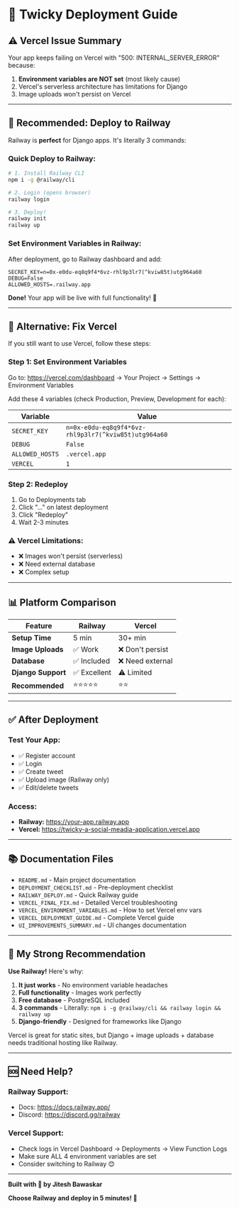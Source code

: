 # 🚀 Twicky Deployment Guide

## ⚠️ Vercel Issue Summary

Your app keeps failing on Vercel with "500: INTERNAL_SERVER_ERROR" because:
1. **Environment variables are NOT set** (most likely cause)
2. Vercel's serverless architecture has limitations for Django
3. Image uploads won't persist on Vercel

---

## 🎯 Recommended: Deploy to Railway

Railway is **perfect** for Django apps. It's literally 3 commands:

### Quick Deploy to Railway:

```bash
# 1. Install Railway CLI
npm i -g @railway/cli

# 2. Login (opens browser)
railway login

# 3. Deploy!
railway init
railway up
```

### Set Environment Variables in Railway:

After deployment, go to Railway dashboard and add:
```
SECRET_KEY=n=0x-e0du-eq8q9f4*6vz-rhl9p3lr7(^kviw85t)utg964a60
DEBUG=False
ALLOWED_HOSTS=.railway.app
```

**Done!** Your app will be live with full functionality! 🎉

---

## 🔧 Alternative: Fix Vercel

If you still want to use Vercel, follow these steps:

### Step 1: Set Environment Variables

Go to: https://vercel.com/dashboard → Your Project → Settings → Environment Variables

Add these 4 variables (check Production, Preview, Development for each):

| Variable | Value |
|----------|-------|
| `SECRET_KEY` | `n=0x-e0du-eq8q9f4*6vz-rhl9p3lr7(^kviw85t)utg964a60` |
| `DEBUG` | `False` |
| `ALLOWED_HOSTS` | `.vercel.app` |
| `VERCEL` | `1` |

### Step 2: Redeploy

1. Go to Deployments tab
2. Click "..." on latest deployment
3. Click "Redeploy"
4. Wait 2-3 minutes

### ⚠️ Vercel Limitations:
- ❌ Images won't persist (serverless)
- ❌ Need external database
- ❌ Complex setup

---

## 📊 Platform Comparison

| Feature | Railway | Vercel |
|---------|---------|--------|
| **Setup Time** | 5 min | 30+ min |
| **Image Uploads** | ✅ Work | ❌ Don't persist |
| **Database** | ✅ Included | ❌ Need external |
| **Django Support** | ✅ Excellent | ⚠️ Limited |
| **Recommended** | ⭐⭐⭐⭐⭐ | ⭐⭐ |

---

## ✅ After Deployment

### Test Your App:
- ✅ Register account
- ✅ Login
- ✅ Create tweet
- ✅ Upload image (Railway only)
- ✅ Edit/delete tweets

### Access:
- **Railway:** https://your-app.railway.app
- **Vercel:** https://twicky-a-social-meadia-application.vercel.app

---

## 📚 Documentation Files

- `README.md` - Main project documentation
- `DEPLOYMENT_CHECKLIST.md` - Pre-deployment checklist
- `RAILWAY_DEPLOY.md` - Quick Railway guide
- `VERCEL_FINAL_FIX.md` - Detailed Vercel troubleshooting
- `VERCEL_ENVIRONMENT_VARIABLES.md` - How to set Vercel env vars
- `VERCEL_DEPLOYMENT_GUIDE.md` - Complete Vercel guide
- `UI_IMPROVEMENTS_SUMMARY.md` - UI changes documentation

---

## 🎯 My Strong Recommendation

**Use Railway!** Here's why:

1. **It just works** - No environment variable headaches
2. **Full functionality** - Images work perfectly
3. **Free database** - PostgreSQL included
4. **3 commands** - Literally: `npm i -g @railway/cli && railway login && railway up`
5. **Django-friendly** - Designed for frameworks like Django

Vercel is great for static sites, but Django + image uploads + database needs traditional hosting like Railway.

---

## 🆘 Need Help?

### Railway Support:
- Docs: https://docs.railway.app/
- Discord: https://discord.gg/railway

### Vercel Support:
- Check logs in Vercel Dashboard → Deployments → View Function Logs
- Make sure ALL 4 environment variables are set
- Consider switching to Railway 😊

---

**Built with 💙 by Jitesh Bawaskar**

**Choose Railway and deploy in 5 minutes! 🚀**

